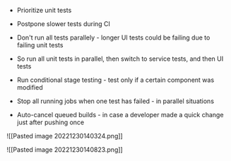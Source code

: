 
- Prioritize unit tests
- Postpone slower tests during CI

- Don't run all tests parallely - longer UI tests could be failing due to failing unit tests
- So run all unit tests in parallel, then switch to service tests, and then UI tests

- Run conditional stage testing - test only if a certain component was modified
- Stop all running jobs when one test has failed - in parallel situations
- Auto-cancel queued builds - in case a developer made a quick change just after pushing once

![[Pasted image 20221230140324.png]]

![[Pasted image 20221230140823.png]]